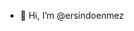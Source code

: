 - 👋 Hi, I’m @ersindoenmez


<!---
ersindoenmez/ersindoenmez is a ✨ special ✨ repository because its `README.md` (this file) appears on your GitHub profile.
You can click the Preview link to take a look at your changes.
--->
